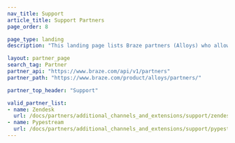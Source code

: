 ```yaml
---
nav_title: Support
article_title: Support Partners
page_order: 8

page_type: landing
description: "This landing page lists Braze partners (Alloys) who allow you to integrate Braze with their customer support suites."

layout: partner_page
search_tag: Partner
partner_api: "https://www.braze.com/api/v1/partners"
partner_path: "https://www.braze.com/product/alloys/partners/"

partner_top_header: "Support"

valid_partner_list:
- name: Zendesk
  url: /docs/partners/additional_channels_and_extensions/support/zendesk/
- name: Pypestream
  url: /docs/partners/additional_channels_and_extensions/support/pypestream/
---
```

